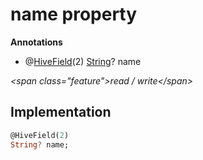 


# name property







**Annotations**

- @[HiveField](https:pub.dev/documentation/hive/2.2.3/hive/HiveField-class.html)(2)
[String](https:api.flutter.dev/flutter/dart-core/String-class.html)? name
  
_\<span class="feature"\>read / write\</span\>_






## Implementation

```dart
@HiveField(2)
String? name;
```







